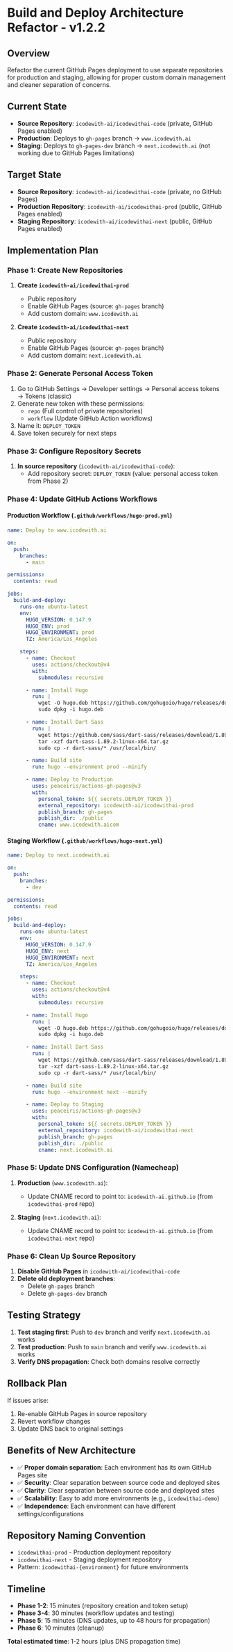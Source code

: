 # Build and Deploy Architecture Refactor - v1.2.2

## Overview
Refactor the current GitHub Pages deployment to use separate repositories for production and staging, allowing for proper custom domain management and cleaner separation of concerns.

## Current State
- **Source Repository**: `icodewith-ai/icodewithai-code` (private, GitHub Pages enabled)
- **Production**: Deploys to `gh-pages` branch → `www.icodewith.ai`
- **Staging**: Deploys to `gh-pages-dev` branch → `next.icodewith.ai` (not working due to GitHub Pages limitations)

## Target State
- **Source Repository**: `icodewith-ai/icodewithai-code` (private, no GitHub Pages)
- **Production Repository**: `icodewith-ai/icodewithai-prod` (public, GitHub Pages enabled)
- **Staging Repository**: `icodewith-ai/icodewithai-next` (public, GitHub Pages enabled)

## Implementation Plan

### Phase 1: Create New Repositories
1. **Create `icodewith-ai/icodewithai-prod`**
   - Public repository
   - Enable GitHub Pages (source: `gh-pages` branch)
   - Add custom domain: `www.icodewith.ai`

2. **Create `icodewith-ai/icodewithai-next`**
   - Public repository
   - Enable GitHub Pages (source: `gh-pages` branch)
   - Add custom domain: `next.icodewith.ai`

### Phase 2: Generate Personal Access Token
1. Go to GitHub Settings → Developer settings → Personal access tokens → Tokens (classic)
2. Generate new token with these permissions:
   - `repo` (Full control of private repositories)
   - `workflow` (Update GitHub Action workflows)
3. Name it: `DEPLOY_TOKEN`
4. Save token securely for next steps

### Phase 3: Configure Repository Secrets
1. **In source repository** (`icodewith-ai/icodewithai-code`):
   - Add repository secret: `DEPLOY_TOKEN` (value: personal access token from Phase 2)

### Phase 4: Update GitHub Actions Workflows

#### Production Workflow (`.github/workflows/hugo-prod.yml`)
```yaml
name: Deploy to www.icodewith.ai

on:
  push:
    branches:
      - main

permissions:
  contents: read

jobs:
  build-and-deploy:
    runs-on: ubuntu-latest
    env:
      HUGO_VERSION: 0.147.9
      HUGO_ENV: prod    
      HUGO_ENVIRONMENT: prod 
      TZ: America/Los_Angeles

    steps:
      - name: Checkout
        uses: actions/checkout@v4
        with:
          submodules: recursive

      - name: Install Hugo
        run: |
          wget -O hugo.deb https://github.com/gohugoio/hugo/releases/download/v${HUGO_VERSION}/hugo_extended_${HUGO_VERSION}_linux-amd64.deb
          sudo dpkg -i hugo.deb

      - name: Install Dart Sass
        run: |
          wget https://github.com/sass/dart-sass/releases/download/1.89.2/dart-sass-1.89.2-linux-x64.tar.gz
          tar -xzf dart-sass-1.89.2-linux-x64.tar.gz
          sudo cp -r dart-sass/* /usr/local/bin/

      - name: Build site
        run: hugo --environment prod --minify

      - name: Deploy to Production
        uses: peaceiris/actions-gh-pages@v3
        with:
          personal_token: ${{ secrets.DEPLOY_TOKEN }}
          external_repository: icodewith-ai/icodewithai-prod
          publish_branch: gh-pages
          publish_dir: ./public
          cname: www.icodewith.aicom
```

#### Staging Workflow (`.github/workflows/hugo-next.yml`)
```yaml
name: Deploy to next.icodewith.ai

on:
  push:
    branches:
      - dev

permissions:
  contents: read

jobs:
  build-and-deploy:
    runs-on: ubuntu-latest
    env:
      HUGO_VERSION: 0.147.9
      HUGO_ENV: next 
      HUGO_ENVIRONMENT: next
      TZ: America/Los_Angeles

    steps:
      - name: Checkout
        uses: actions/checkout@v4
        with:
          submodules: recursive

      - name: Install Hugo
        run: |
          wget -O hugo.deb https://github.com/gohugoio/hugo/releases/download/v${HUGO_VERSION}/hugo_extended_${HUGO_VERSION}_linux-amd64.deb
          sudo dpkg -i hugo.deb

      - name: Install Dart Sass
        run: |
          wget https://github.com/sass/dart-sass/releases/download/1.89.2/dart-sass-1.89.2-linux-x64.tar.gz
          tar -xzf dart-sass-1.89.2-linux-x64.tar.gz
          sudo cp -r dart-sass/* /usr/local/bin/

      - name: Build site
        run: hugo --environment next --minify

      - name: Deploy to Staging
        uses: peaceiris/actions-gh-pages@v3
        with:
          personal_token: ${{ secrets.DEPLOY_TOKEN }}
          external_repository: icodewith-ai/icodewithai-next
          publish_branch: gh-pages
          publish_dir: ./public
          cname: next.icodewith.ai
```

### Phase 5: Update DNS Configuration (Namecheap)
1. **Production** (`www.icodewith.ai`):
   - Update CNAME record to point to: `icodewith-ai.github.io` (from `icodewithai-prod` repo)

2. **Staging** (`next.icodewith.ai`):
   - Update CNAME record to point to: `icodewith-ai.github.io` (from `icodewithai-next` repo)

### Phase 6: Clean Up Source Repository
1. **Disable GitHub Pages** in `icodewith-ai/icodewithai-code`
2. **Delete old deployment branches**:
   - Delete `gh-pages` branch
   - Delete `gh-pages-dev` branch

## Testing Strategy
1. **Test staging first**: Push to `dev` branch and verify `next.icodewith.ai` works
2. **Test production**: Push to `main` branch and verify `www.icodewith.ai` works
3. **Verify DNS propagation**: Check both domains resolve correctly

## Rollback Plan
If issues arise:
1. Re-enable GitHub Pages in source repository
2. Revert workflow changes
3. Update DNS back to original settings

## Benefits of New Architecture
- ✅ **Proper domain separation**: Each environment has its own GitHub Pages site
- ✅ **Security**: Clear separation between source code and deployed sites
- ✅ **Clarity**: Clear separation between source code and deployed sites
- ✅ **Scalability**: Easy to add more environments (e.g., `icodewithai-demo`)
- ✅ **Independence**: Each environment can have different settings/configurations

## Repository Naming Convention
- `icodewithai-prod` - Production deployment repository
- `icodewithai-next` - Staging deployment repository
- Pattern: `icodewithai-{environment}` for future environments

## Timeline
- **Phase 1-2**: 15 minutes (repository creation and token setup)
- **Phase 3-4**: 30 minutes (workflow updates and testing)
- **Phase 5**: 15 minutes (DNS updates, up to 48 hours for propagation)
- **Phase 6**: 10 minutes (cleanup)

**Total estimated time**: 1-2 hours (plus DNS propagation time)